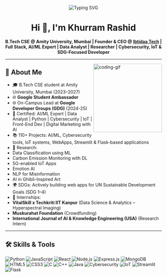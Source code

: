 <!-- ====== Start of README: Enhanced (Same Structure) ====== -->


<p align="center">
<img src="https://readme-typing-svg.herokuapp.com?lines=Hi+%F0%9F%91%8B,+I'm+Khurram+Rashid;B.Tech+CSE+%40+Amity+University,+Mumbai;Founder+%26+CEO+@+Ibtidaa+Tech&center=true&width=760&height=80" alt="Typing SVG" />
</p>


<h1 align="center">Hi 👋, I'm Khurram Rashid</h1>
<p align="center">
<b>
B.Tech CSE @ Amity University, Mumbai |
Founder & CEO @ <a href="https://ibtidaatech.com/" target="_blank">Ibtidaa Tech</a> |
Full Stack, AI/ML Expert | Data Analyst | Researcher | Cybersecurity, IoT & SDG-Focused Developer
</b>
</p>


---


<img align="right" height="220" src="https://media.giphy.com/media/qgQUggAC3Pfv687qPC/giphy.gif" alt="coding-gif" />


## 🚀 About Me


- 🎓 B.Tech CSE student at Amity University, Mumbai (2023–2027)
- 🌐 **Google Student Ambassador**
- 🌐 On-Campus Lead at **Google Developer Groups (GDG)** (2024-25)
- 🏅 Certified: AI/ML Expert | Data Analyst | Python | Cybersecurity | IoT | Front-End Dev | Digital Marketing with AI
- 📚 110+ Projects: AI/ML, Cybersecurity tools, IoT systems, WebApps, Streamlit & Flask-based applications
- 🧠 Research:
- Data Classification using ML
- Carbon Emission Monitoring with DL
- 5G-enabled IoT Apps
- Emotion AI
- NLP for Misinformation
- AI in Ghibli-Inspired Art
- 🌍 SDGs: Actively building web apps for UN Sustainable Development Goals (SDG 1–4)
- 🤝 Internships:
- **VitalSkill x Techkriti IIT Kanpur** (Data Science & Analytics – Hyperspectral Imaging)
- **Muskurahat Foundation** (Crowdfunding)
- **International Journal of AI & Knowledge Engineering (USA)** (Research Intern)


---


## 🛠️ Skills & Tools


![Python](https://img.shields.io/badge/-Python-3776AB?logo=python&logoColor=white)
![JavaScript](https://img.shields.io/badge/-JavaScript-F7DF1E?logo=javascript&logoColor=black)
![React](https://img.shields.io/badge/-React-61DAFB?logo=react&logoColor=black)
![Node.js](https://img.shields.io/badge/-Node.js-339933?logo=node.js&logoColor=white)
![Express.js](https://img.shields.io/badge/-Express.js-000000?logo=express&logoColor=white)
![MongoDB](https://img.shields.io/badge/-MongoDB-47A248?logo=mongodb&logoColor=white)
![HTML5](https://img.shields.io/badge/-HTML5-E34F26?logo=html5&logoColor=white)
![CSS3](https://img.shields.io/badge/-CSS3-1572B6?logo=css3&logoColor=white)
![C](https://img.shields.io/badge/-C-00599C?logo=c&logoColor=white)
![C++](https://img.shields.io/badge/-C++-00599C?logo=c%2b%2b&logoColor=white)
![Java](https://img.shields.io/badge/-Java-007396?logo=java&logoColor=white)
![Cybersecurity](https://img.shields.io/badge/-Cybersecurity-2c3e50)
![IoT](https://img.shields.io/badge/-IoT-00b894)
![Streamlit](https://img.shields.io/badge/-Streamlit-FF4B4B?logo=streamlit&logoColor=white)
![Flask](https://img.shields.io/badge/-Flask-000000?logo=flask&logoColor=white)
<!-- ====== End of README: Enhanced (Same Structure) ====== -->

